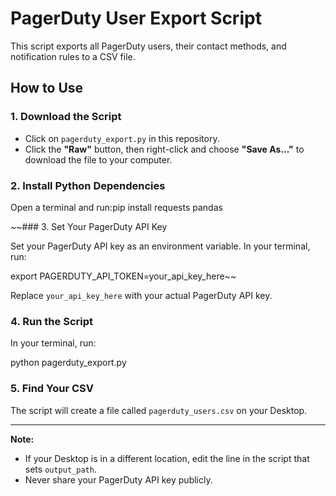 # PagerDuty User Export Script

This script exports all PagerDuty users, their contact methods, and notification rules to a CSV file.

## How to Use

### 1. Download the Script

- Click on `pagerduty_export.py` in this repository.
- Click the **"Raw"** button, then right-click and choose **"Save As..."** to download the file to your computer.

### 2. Install Python Dependencies

Open a terminal and run:pip install requests pandas


~~### 3. Set Your PagerDuty API Key

Set your PagerDuty API key as an environment variable. In your terminal, run:

export PAGERDUTY_API_TOKEN=your_api_key_here~~


Replace `your_api_key_here` with your actual PagerDuty API key.

### 4. Run the Script

In your terminal, run:

python pagerduty_export.py


### 5. Find Your CSV

The script will create a file called `pagerduty_users.csv` on your Desktop.

---

**Note:**  
- If your Desktop is in a different location, edit the line in the script that sets `output_path`.
- Never share your PagerDuty API key publicly.
